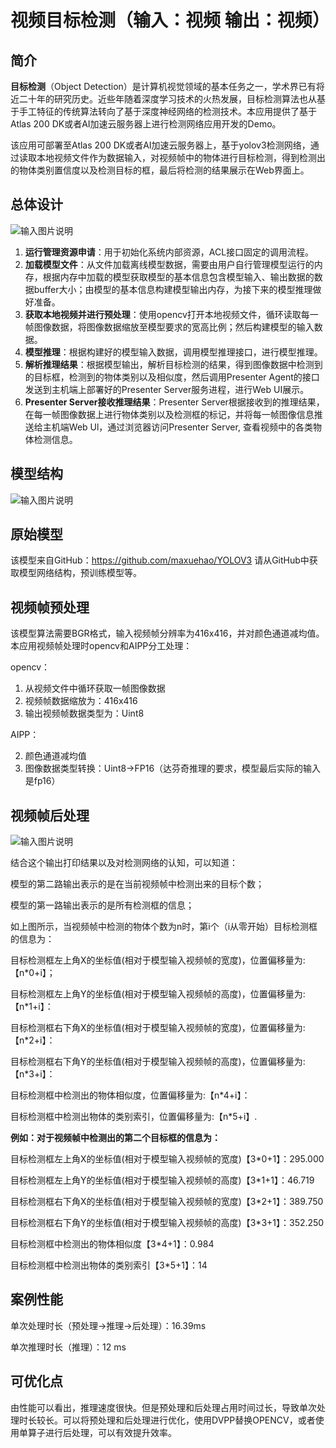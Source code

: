 # 视频目标检测（输入：视频 输出：视频）

## 简介

**目标检测**（Object Detection）是计算机视觉领域的基本任务之一，学术界已有将近二十年的研究历史。近些年随着深度学习技术的火热发展，目标检测算法也从基于手工特征的传统算法转向了基于深度神经网络的检测技术。本应用提供了基于Atlas 200 DK或者AI加速云服务器上进行检测网络应用开发的Demo。

该应用可部署至Atlas 200 DK或者AI加速云服务器上，基于yolov3检测网络，通过读取本地视频文件作为数据输入，对视频帧中的物体进行目标检测，得到检测出的物体类别置信度以及检测目标的框，最后将检测的结果展示在Web界面上。

## 总体设计

![输入图片说明](https://images.gitee.com/uploads/images/2020/0811/095027_99b00e49_5408865.png "1.png")


1. **运行管理资源申请**：用于初始化系统内部资源，ACL接口固定的调用流程。
2. **加载模型文件**：从文件加载离线模型数据，需要由用户自行管理模型运行的内存，根据内存中加载的模型获取模型的基本信息包含模型输入、输出数据的数据buffer大小；由模型的基本信息构建模型输出内存，为接下来的模型推理做好准备。
3. **获取本地视频并进行预处理**：使用opencv打开本地视频文件，循环读取每一帧图像数据，将图像数据缩放至模型要求的宽高比例；然后构建模型的输入数据。
4. **模型推理**：根据构建好的模型输入数据，调用模型推理接口，进行模型推理。
5. **解析推理结果**：根据模型输出，解析目标检测的结果，得到图像数据中检测到的目标框，检测到的物体类别以及相似度，然后调用Presenter Agent的接口发送到主机端上部署好的Presenter Server服务进程，进行Web UI展示。
6. **Presenter Server接收推理结果**：Presenter Server根据接收到的推理结果，在每一帧图像数据上进行物体类别以及检测框的标记，并将每一帧图像信息推送给主机端Web Ul，通过浏览器访问Presenter Server, 查看视频中的各类物体检测信息。



## 模型结构

![输入图片说明](https://images.gitee.com/uploads/images/2020/0811/095451_1f7f1b91_5408865.jpeg "yolov3_416网络结构图.jpg")

## 原始模型

该模型来自GitHub：https://github.com/maxuehao/YOLOV3 请从GitHub中获取模型网络结构，预训练模型等。

## 视频帧预处理

该模型算法需要BGR格式，输入视频帧分辨率为416x416，并对颜色通道减均值。本应用视频帧处理时opencv和AIPP分工处理：

opencv：

1. 从视频文件中循环获取一帧图像数据
2. 视频帧数据缩放为：416x416
3. 输出视频帧数据类型为：Uint8



AIPP：

2. 颜色通道减均值
3. 图像数据类型转换：Uint8->FP16（达芬奇推理的要求，模型最后实际的输入是fp16）

## 视频帧后处理
![输入图片说明](https://images.gitee.com/uploads/images/2020/0811/100236_3857b674_5408865.png "1.png")


结合这个输出打印结果以及对检测网络的认知，可以知道：

模型的第二路输出表示的是在当前视频帧中检测出来的目标个数；

模型的第一路输出表示的是所有检测框的信息；

如上图所示，当视频帧中检测的物体个数为n时，第i个（i从零开始）目标检测框的信息为：

目标检测框左上角X的坐标值(相对于模型输入视频帧的宽度)，位置偏移量为:【n*0+i】；

目标检测框左上角Y的坐标值(相对于模型输入视频帧的高度)，位置偏移量为:【n*1+i】：

目标检测框右下角X的坐标值(相对于模型输入视频帧的宽度)，位置偏移量为:【n*2+i】：

目标检测框右下角Y的坐标值(相对于模型输入视频帧的高度)，位置偏移量为:【n*3+i】：

目标检测框中检测出的物体相似度，位置偏移量为:【n*4+i】：

目标检测框中检测出物体的类别索引，位置偏移量为:【n*5+i】.

**例如：对于视频帧中检测出的第二个目标框的信息为：**

目标检测框左上角X的坐标值(相对于模型输入视频帧的宽度)【3*0+1】：295.000

目标检测框左上角Y的坐标值(相对于模型输入视频帧的高度)【3*1+1】：46.719

目标检测框右下角X的坐标值(相对于模型输入视频帧的宽度)【3*2+1】：389.750

目标检测框右下角Y的坐标值(相对于模型输入视频帧的高度)【3*3+1】：352.250

目标检测框中检测出的物体相似度【3*4+1】：0.984

目标检测框中检测出物体的类别索引【3*5+1】：14

## 案例性能

单次处理时长（预处理->推理->后处理）：16.39ms

单次推理时长（推理）：12 ms

## 可优化点

由性能可以看出，推理速度很快。但是预处理和后处理占用时间过长，导致单次处理时长较长。可以将预处理和后处理进行优化，使用DVPP替换OPENCV，或者使用单算子进行后处理，可以有效提升效率。